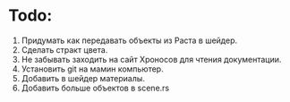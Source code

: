 # Todo:
1. Придумать как передавать объекты из Раста в шейдер.
2. Сделать стракт цвета.
3. Не забывать заходить на сайт Хроносов для чтения документации.
4. Установить git на мамин компьютер.
5. Добавить в шейдер материалы.
6. Добавить больше объектов в scene.rs